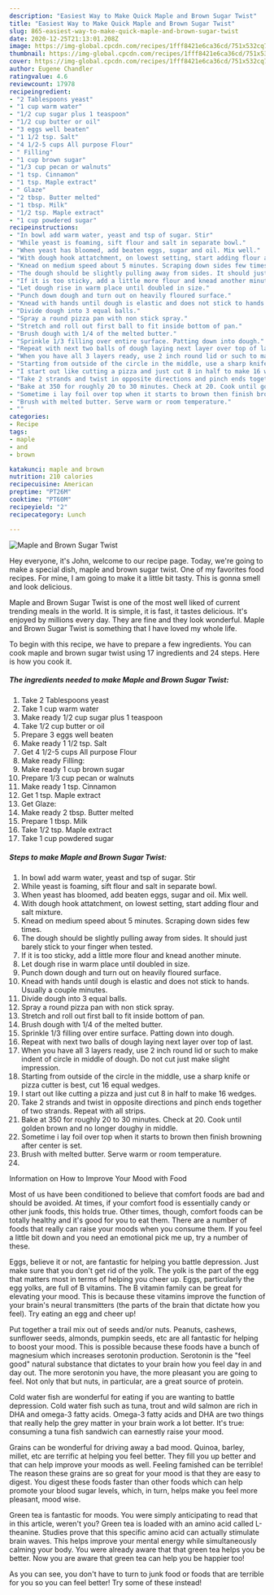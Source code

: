 ```yaml
---
description: "Easiest Way to Make Quick Maple and Brown Sugar Twist"
title: "Easiest Way to Make Quick Maple and Brown Sugar Twist"
slug: 865-easiest-way-to-make-quick-maple-and-brown-sugar-twist
date: 2020-12-25T21:13:01.208Z
image: https://img-global.cpcdn.com/recipes/1fff8421e6ca36cd/751x532cq70/maple-and-brown-sugar-twist-recipe-main-photo.jpg
thumbnail: https://img-global.cpcdn.com/recipes/1fff8421e6ca36cd/751x532cq70/maple-and-brown-sugar-twist-recipe-main-photo.jpg
cover: https://img-global.cpcdn.com/recipes/1fff8421e6ca36cd/751x532cq70/maple-and-brown-sugar-twist-recipe-main-photo.jpg
author: Eugene Chandler
ratingvalue: 4.6
reviewcount: 17978
recipeingredient:
- "2 Tablespoons yeast"
- "1 cup warm water"
- "1/2 cup sugar plus 1 teaspoon"
- "1/2 cup butter or oil"
- "3 eggs well beaten"
- "1 1/2 tsp. Salt"
- "4 1/2-5 cups All purpose Flour"
- " Filling"
- "1 cup brown sugar"
- "1/3 cup pecan or walnuts"
- "1 tsp. Cinnamon"
- "1 tsp. Maple extract"
- " Glaze"
- "2 tbsp. Butter melted"
- "1 tbsp. Milk"
- "1/2 tsp. Maple extract"
- "1 cup powdered sugar"
recipeinstructions:
- "In bowl add warm water, yeast and tsp of sugar. Stir"
- "While yeast is foaming, sift flour and salt in separate bowl."
- "When yeast has bloomed, add beaten eggs, sugar and oil. Mix well."
- "With dough hook attatchment, on lowest setting, start adding flour and salt mixture."
- "Knead on medium speed about 5 minutes. Scraping down sides few times."
- "The dough should be slightly pulling away from sides. It should just barely stick to your finger when tested."
- "If it is too sticky, add a little more flour and knead another minute."
- "Let dough rise in warm place until doubled in size."
- "Punch down dough and turn out on heavily floured surface."
- "Knead with hands until dough is elastic and does not stick to hands. Usually a couple minutes."
- "Divide dough into 3 equal balls."
- "Spray a round pizza pan with non stick spray."
- "Stretch and roll out first ball to fit inside bottom of pan."
- "Brush dough with 1/4 of the melted butter."
- "Sprinkle 1/3 filling over entire surface. Patting down into dough."
- "Repeat with next two balls of dough laying next layer over top of last."
- "When you have all 3 layers ready, use 2 inch round lid or such to make indent of circle in middle of dough. Do not cut just make slight impression."
- "Starting from outside of the circle in the middle, use a sharp knife or pizza cutter is best, cut 16 equal wedges."
- "I start out like cutting a pizza and just cut 8 in half to make 16 wedges."
- "Take 2 strands and twist in opposite directions and pinch ends together of two strands. Repeat with all strips."
- "Bake at 350 for roughly 20 to 30 minutes. Check at 20. Cook until golden brown and no longer doughy in middle."
- "Sometime i lay foil over top when it starts to brown then finish browning after center is set."
- "Brush with melted butter. Serve warm or room temperature."
- ""
categories:
- Recipe
tags:
- maple
- and
- brown

katakunci: maple and brown 
nutrition: 210 calories
recipecuisine: American
preptime: "PT26M"
cooktime: "PT60M"
recipeyield: "2"
recipecategory: Lunch

---
```



![Maple and Brown Sugar Twist](https://img-global.cpcdn.com/recipes/1fff8421e6ca36cd/751x532cq70/maple-and-brown-sugar-twist-recipe-main-photo.jpg)

Hey everyone, it's John, welcome to our recipe page. Today, we're going to make a special dish, maple and brown sugar twist. One of my favorites food recipes. For mine, I am going to make it a little bit tasty. This is gonna smell and look delicious.

Maple and Brown Sugar Twist is one of the most well liked of current trending meals in the world. It is simple, it is fast, it tastes delicious. It's enjoyed by millions every day. They are fine and they look wonderful. Maple and Brown Sugar Twist is something that I have loved my whole life.




To begin with this recipe, we have to prepare a few ingredients. You can cook maple and brown sugar twist using 17 ingredients and 24 steps. Here is how you cook it.

<!--inarticleads1-->

##### The ingredients needed to make Maple and Brown Sugar Twist:

1. Take 2 Tablespoons yeast
1. Take 1 cup warm water
1. Make ready 1/2 cup sugar plus 1 teaspoon
1. Take 1/2 cup butter or oil
1. Prepare 3 eggs well beaten
1. Make ready 1 1/2 tsp. Salt
1. Get 4 1/2-5 cups All purpose Flour
1. Make ready  Filling:
1. Make ready 1 cup brown sugar
1. Prepare 1/3 cup pecan or walnuts
1. Make ready 1 tsp. Cinnamon
1. Get 1 tsp. Maple extract
1. Get  Glaze:
1. Make ready 2 tbsp. Butter melted
1. Prepare 1 tbsp. Milk
1. Take 1/2 tsp. Maple extract
1. Take 1 cup powdered sugar




<!--inarticleads2-->

##### Steps to make Maple and Brown Sugar Twist:

1. In bowl add warm water, yeast and tsp of sugar. Stir
1. While yeast is foaming, sift flour and salt in separate bowl.
1. When yeast has bloomed, add beaten eggs, sugar and oil. Mix well.
1. With dough hook attatchment, on lowest setting, start adding flour and salt mixture.
1. Knead on medium speed about 5 minutes. Scraping down sides few times.
1. The dough should be slightly pulling away from sides. It should just barely stick to your finger when tested.
1. If it is too sticky, add a little more flour and knead another minute.
1. Let dough rise in warm place until doubled in size.
1. Punch down dough and turn out on heavily floured surface.
1. Knead with hands until dough is elastic and does not stick to hands. Usually a couple minutes.
1. Divide dough into 3 equal balls.
1. Spray a round pizza pan with non stick spray.
1. Stretch and roll out first ball to fit inside bottom of pan.
1. Brush dough with 1/4 of the melted butter.
1. Sprinkle 1/3 filling over entire surface. Patting down into dough.
1. Repeat with next two balls of dough laying next layer over top of last.
1. When you have all 3 layers ready, use 2 inch round lid or such to make indent of circle in middle of dough. Do not cut just make slight impression.
1. Starting from outside of the circle in the middle, use a sharp knife or pizza cutter is best, cut 16 equal wedges.
1. I start out like cutting a pizza and just cut 8 in half to make 16 wedges.
1. Take 2 strands and twist in opposite directions and pinch ends together of two strands. Repeat with all strips.
1. Bake at 350 for roughly 20 to 30 minutes. Check at 20. Cook until golden brown and no longer doughy in middle.
1. Sometime i lay foil over top when it starts to brown then finish browning after center is set.
1. Brush with melted butter. Serve warm or room temperature.
1. 




Information on How to Improve Your Mood with Food


Most of us have been conditioned to believe that comfort foods are bad and should be avoided. At times, if your comfort food is essentially candy or other junk foods, this holds true. Other times, though, comfort foods can be totally healthy and it's good for you to eat them. There are a number of foods that really can raise your moods when you consume them. If you feel a little bit down and you need an emotional pick me up, try a number of these.

Eggs, believe it or not, are fantastic for helping you battle depression. Just make sure that you don't get rid of the yolk. The yolk is the part of the egg that matters most in terms of helping you cheer up. Eggs, particularly the egg yolks, are full of B vitamins. The B vitamin family can be great for elevating your mood. This is because these vitamins improve the function of your brain's neural transmitters (the parts of the brain that dictate how you feel). Try eating an egg and cheer up!

Put together a trail mix out of seeds and/or nuts. Peanuts, cashews, sunflower seeds, almonds, pumpkin seeds, etc are all fantastic for helping to boost your mood. This is possible because these foods have a bunch of magnesium which increases serotonin production. Serotonin is the "feel good" natural substance that dictates to your brain how you feel day in and day out. The more serotonin you have, the more pleasant you are going to feel. Not only that but nuts, in particular, are a great source of protein.

Cold water fish are wonderful for eating if you are wanting to battle depression. Cold water fish such as tuna, trout and wild salmon are rich in DHA and omega-3 fatty acids. Omega-3 fatty acids and DHA are two things that really help the grey matter in your brain work a lot better. It's true: consuming a tuna fish sandwich can earnestly raise your mood. 

Grains can be wonderful for driving away a bad mood. Quinoa, barley, millet, etc are terrific at helping you feel better. They fill you up better and that can help improve your moods as well. Feeling famished can be terrible! The reason these grains are so great for your mood is that they are easy to digest. You digest these foods faster than other foods which can help promote your blood sugar levels, which, in turn, helps make you feel more pleasant, mood wise.

Green tea is fantastic for moods. You were simply anticipating to read that in this article, weren't you? Green tea is loaded with an amino acid called L-theanine. Studies prove that this specific amino acid can actually stimulate brain waves. This helps improve your mental energy while simultaneously calming your body. You were already aware that that green tea helps you be better. Now you are aware that green tea can help you be happier too!

As you can see, you don't have to turn to junk food or foods that are terrible for you so you can feel better! Try some of these instead!

